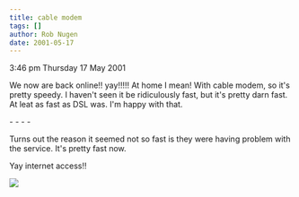 ```yaml
---
title: cable modem
tags: []
author: Rob Nugen
date: 2001-05-17
---
```


<p class=date>3:46 pm Thursday 17 May 2001</p>

<p>We now are back online!!  yay!!!!!  At home I mean!  With cable
modem, so it's pretty speedy.  I haven't seen it be ridiculously fast,
but it's pretty darn fast.  At leat as fast as DSL was.  I'm happy
with that.</p>

<p>- - - -</p>

<p>Turns out the reason it seemed not so fast is they were having problem with the service.  It's pretty fast now.</p>

<p>Yay internet access!!</p>

<p><img src="/images/rob/wL-ROB.gif">

